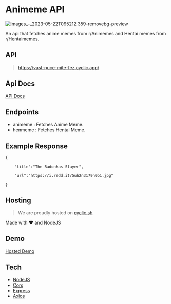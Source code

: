 # Animeme API

![images_-_2023-05-22T095212 359-removebg-preview](https://github.com/Arkaneel/animeme-api/assets/97721855/34600472-3557-4ea3-b91a-f95eefccff52)



An api that fetches anime memes from r/Animemes and Hentai memes from r/Hentaimemes.


## API

> https://vast-puce-mite-fez.cyclic.app/

## Api Docs

<a href="https://vast-puce-mite-fez.cyclic.app/">API Docs</a>

## Endpoints

- animeme : Fetches Anime Meme.
- henmeme : Fetches Hentai Meme.

## Example Response

```
{

	"title":"The Badonkas Slayer",

	"url":"https://i.redd.it/5uh2n3179n0b1.jpg"

}
```
## Hosting

> We are proudly hosted on [cyclic.sh](https://cyclic.sh)

Made with ❤️ and NodeJS

## Demo

[Hosted Demo](https://chocolate-clarette-6.tiiny.site/)


## Tech

- [NodeJS](https://nodejs.org/en)
- [Cors](https://www.npmjs.com/package/cors)
- [Express](https://expressjs.com/)
- [Axios](https://axios-http.com/)
